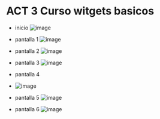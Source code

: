 # ACT 3 Curso witgets basicos

- inicio
![image](https://github.com/user-attachments/assets/cccfc277-97bc-48f8-8863-84d75e44caa1)
- pantalla 1
  ![image](https://github.com/user-attachments/assets/e9e29336-57e5-4df3-9915-e85739baf7c2)

- pantalla 2
  ![image](https://github.com/user-attachments/assets/eb8b4e75-e28a-4b7d-843e-55ea920ad116)

- pantalla 3
  ![image](https://github.com/user-attachments/assets/d50b4716-f4ab-45ce-9af6-ae356603dd53)

- pantalla 4
- ![image](https://github.com/user-attachments/assets/33c2f649-4803-4244-97fb-21b7f4d01e0d)

- pantalla 5
  ![image](https://github.com/user-attachments/assets/959cc5ef-103c-454c-8987-697d1b9f509f)

- pantalla 6
  ![image](https://github.com/user-attachments/assets/7ba4672c-13bb-4633-96be-bea0deb0242e)



